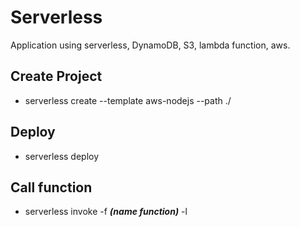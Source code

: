 # Serverless
Application using serverless, DynamoDB, S3, lambda function, aws.

## Create Project
- serverless create --template aws-nodejs --path ./

## Deploy
- serverless deploy

## Call function
-  serverless invoke -f  ***(name function)***  -l